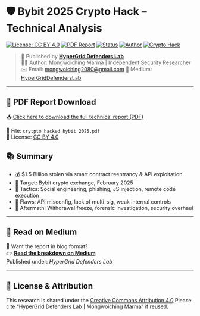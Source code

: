 # 🛡️ Bybit 2025 Crypto Hack – Technical Analysis
[![License: CC BY 4.0](https://img.shields.io/badge/License-CC%20BY%204.0-lightgrey.svg)](https://creativecommons.org/licenses/by/4.0/)
[![PDF Report](https://img.shields.io/badge/PDF-Available-blue)](crytpto%20hacked%20bybit%202025.pdf)
[![Status](https://img.shields.io/badge/Status-Investigated-red)](#summary)
[![Author](https://img.shields.io/badge/Author-Mongwoiching%20Marma-blueviolet)](mailto:mongwoiching2080@gmail.com)
[![Crypto Hack](https://img.shields.io/badge/Hack-Bybit%202025-yellow)](#)

> 📡 Published by **[HyperGrid Defenders Lab](https://medium.com/@NextGencyber)**  
> 🧑‍💻 Author: Mongwoiching Marma | Independent Security Researcher  
> ✉️ Email: mongwoiching2080@gmail.com 
> 🔗 Medium: [HyperGridDefendersLab](https://medium.com/@NextGencyber)

---

## 📄 PDF Report Download

📥 [Click here to download the full technical report (PDF)](./crytpto%20hacked%20bybit%202025.pdf)

📁 File: `crytpto hacked bybit 2025.pdf`  
📝 License: [CC BY 4.0](https://creativecommons.org/licenses/by/4.0/)

## 📚 Summary

- 💰 $1.5 Billion stolen via smart contract reentrancy & API exploitation
- 🎯 Target: Bybit crypto exchange, February 2025
- 🧠 Tactics: Social engineering, phishing, JS injection, remote code execution
- 🔐 Flaws: API misconfig, lack of multi-sig, weak internal controls
- 🚨 Aftermath: Withdrawal freeze, forensic investigation, security overhaul
---
## 🧱 Read on Medium

📖 Want the report in blog format?  
👉 **[Read the breakdown on Medium](https://medium.com/@NextGencyber)**  
Published under: *HyperGrid Defenders Lab*

---

## 📢 License & Attribution

This research is shared under the [Creative Commons Attribution 4.0](https://creativecommons.org/licenses/by/4.0/) 
Please cite “HyperGrid Defenders Lab | Mongwoiching Marma” if reused.

